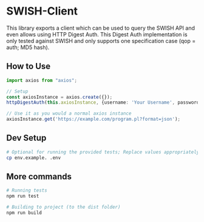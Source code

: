 # SWISH-Client

This library exports a client which can be used to query the SWISH API and even allows using HTTP Digest Auth. This Digest Auth implementation is only tested against SWISH and only supports one specification case (qop = auth; MD5 hash).

## How to Use

```typescript
import axios from "axios";

// Setup
const axiosInstance = axios.create({});
httpDigestAuth(this.axiosInstance, {username: 'Your Username', password: 'Your Password'});

// Use it as you would a normal axios instance
axiosInstance.get('https://example.com/program.pl?format=json');
```


## Dev Setup

```bash
# Optional for running the provided tests; Replace values appropriately
cp env.example. .env
```

## More commands

```bash
# Running tests
npm run test 

# Building to project (to the dist folder)
npm run build
```